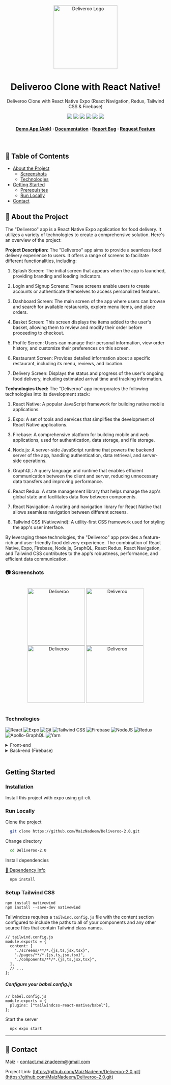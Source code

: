 <div align="center">

<img src="https://github.com/MaizNadeem/Deliveroo-2.0/blob/main/assets/logo.png" alt="Deliveroo Logo" width="200" height="200" />
  
# Deliveroo Clone with React Native!

<p>Deliveroo Clone with React Native Expo (React Navigation, Redux, Tailwind CSS & Firebase)</p>

<!-- Badges -->

<a href="#" target="_blank">![](https://img.shields.io/badge/iOS%2FAndroid-Yes-green)</a>
![](https://img.shields.io/badge/Maintained-No-orange)
![](https://img.shields.io/github/forks/MaizNadeem/Deliveroo-2.0.svg)
![](https://img.shields.io/github/stars/MaizNadeem/Deliveroo-2.0.svg)
![](https://img.shields.io/github/issues/MaizNadeem/Deliveroo-2.0)
![](https://img.shields.io/github/last-commit/MaizNadeem/Deliveroo-2.0)

<h4>
    <a href="https://drive.google.com/file/d/1yGeEmzMSG1cvEjTx2Am3kkB4xIG3apDv/view?usp=drive_link">Demo App (Apk)</a>
    <span> · </span>
    <a href="https://github.com/MaizNadeem/Deliveroo-2.0/blob/main/README.md">Documentation</a>
    <span> · </span>
    <a href="https://github.com/MaizNadeem/Deliveroo-2.0/issues">Report Bug</a>
    <span> · </span>
    <a href="https://github.com/MaizNadeem/Deliveroo-2.0/issues">Request Feature</a>
</h4>

</div>

<br>

<!-- Table of Contents -->

## :notebook_with_decorative_cover: Table of Contents

- [About the Project](#star2-about-the-project)
    - [Screenshots](#camera-screenshots)
    - [Technologies](#technologies)
- [Getting Started](#getting-started)
    - [Prerequisites](#prerequisites)
    - [Run Locally](#run-locally)
- [Contact](#contact)

<!-- About the Project -->

## :star2: About the Project

The "Deliveroo" app is a React Native Expo application for food delivery. It utilizes a variety of technologies to create a comprehensive solution. Here's an overview of the project:

**Project Description:**
The "Deliveroo" app aims to provide a seamless food delivery experience to users. It offers a range of screens to facilitate different functionalities, including:

1. Splash Screen: The initial screen that appears when the app is launched, providing branding and loading indicators.

2. Login and Signup Screens: These screens enable users to create accounts or authenticate themselves to access personalized features.

3. Dashboard Screen: The main screen of the app where users can browse and search for available restaurants, explore menu items, and place orders.

4. Basket Screen: This screen displays the items added to the user's basket, allowing them to review and modify their order before proceeding to checkout.

5. Profile Screen: Users can manage their personal information, view order history, and customize their preferences on this screen.

6. Restaurant Screen: Provides detailed information about a specific restaurant, including its menu, reviews, and location.

7. Delivery Screen: Displays the status and progress of the user's ongoing food delivery, including estimated arrival time and tracking information.

**Technologies Used:**
The "Deliveroo" app incorporates the following technologies into its development stack:

1. React Native: A popular JavaScript framework for building native mobile applications.

2. Expo: A set of tools and services that simplifies the development of React Native applications.

3. Firebase: A comprehensive platform for building mobile and web applications, used for authentication, data storage, and file storage.

4. Node.js: A server-side JavaScript runtime that powers the backend server of the app, handling authentication, data retrieval, and server-side operations.

5. GraphQL: A query language and runtime that enables efficient communication between the client and server, reducing unnecessary data transfers and improving performance.

6. React Redux: A state management library that helps manage the app's global state and facilitates data flow between components.

7. React Navigation: A routing and navigation library for React Native that allows seamless navigation between different screens.

8. Tailwind CSS (Nativewind): A utility-first CSS framework used for styling the app's user interface.

By leveraging these technologies, the "Deliveroo" app provides a feature-rich and user-friendly food delivery experience. The combination of React Native, Expo, Firebase, Node.js, GraphQL, React Redux, React Navigation, and Tailwind CSS contributes to the app's robustness, performance, and efficient data communication.

<!-- Screenshots -->

### :camera: Screenshots

<div style="display: inline_block" align="center">
<br>
	<img align="center" alt="Deliveroo" width="180" src="https://github.com/MaizNadeem/Deliveroo-2.0/blob/main/Screenshots/4.jpg">
	<img align="center" alt="Deliveroo" width="180" src="https://github.com/MaizNadeem/Deliveroo-2.0/blob/main/Screenshots/5.jpg">
	<img align="center" alt="Deliveroo" width="180" src="https://github.com/MaizNadeem/Deliveroo-2.0/blob/main/Screenshots/6.jpg">
	<img align="center" alt="Deliveroo" width="180" src="https://github.com/MaizNadeem/Deliveroo-2.0/blob/main/Screenshots/7.jpg">
</div>
<br>

### Technologies

![React](https://img.shields.io/badge/React_Native-20232A?style=for-the-badge&logo=react&logoColor=61DAFB)
![Expo](https://img.shields.io/badge/expo-1C1E24?style=for-the-badge&logo=expo&logoColor=#D04A37)
![Git](https://img.shields.io/badge/GIT-E44C30?style=for-the-badge&logo=git&logoColor=white)
![Tailwind CSS](https://img.shields.io/badge/Tailwind_CSS-38B2AC?style=for-the-badge&logo=tailwind-css&logoColor=white)
![Firebase](https://img.shields.io/badge/Firebase-FFC900?style=for-the-badge&logo=Firebase&logoColor=white)
![NodeJS](https://img.shields.io/badge/node.js-6DA55F?style=for-the-badge&logo=node.js&logoColor=white)
![Redux](https://img.shields.io/badge/redux-%23593d88.svg?style=for-the-badge&logo=redux&logoColor=white)
![Apollo-GraphQL](https://img.shields.io/badge/-ApolloGraphQL-311C87?style=for-the-badge&logo=apollo-graphql)
![Yarn](https://img.shields.io/badge/yarn-%232C8EBB.svg?style=for-the-badge&logo=yarn&logoColor=white)

<details>
    <summary>Front-end</summary>
    <ul>
        <li>React Native</li>
        <li>Redux</li>
        <li>React Navigation</li>
        <li>Tailwind CSS</li>
    </ul>
</details>

<details>
    <summary>Back-end (Firebase)</summary>
    <ul>
        <li>Firestore</li>
        <li>Firebase Authentication</li>
        <li>Storage Bucket</li>
        <li>Cloud Functions</li>
        <li>GraphQL</li>
        <li>Node JS</li>
    </ul>
</details>

<br />



## Getting Started

### Installation

Install this project with expo using git-cli.

<!-- Run Locally -->

### Run Locally

Clone the project

```bash
  git clone https://github.com/MaizNadeem/Deliveroo-2.0.git
```

Change directory

```bash
  cd Deliveroo-2.0
```

Install dependencies

<a href="https://github.com/MaizNadeem/Deliveroo-2.0/blob/main/package.json" target="_blank">🔶 Dependency Info</a>

```bash
  npm install
```

### Setup Tailwind CSS

```
npm install nativewind
npm install --save-dev nativewind
```

Tailwindcss requires a `tailwind.config.js` file with the content section configured to include the paths to all of your components and any other source files that contain Tailwind class names.

```
// tailwind.config.js
module.exports = {
  content: [
    "./screens/**/*.{js,ts,jsx,tsx}",
    "./pages/**/*.{js,ts,jsx,tsx}",
    "./components/**/*.{js,ts,jsx,tsx}",
  ],
  // ...
};
```

##### Configure your babel.config.js

```
// babel.config.js
module.exports = {
  plugins: ["tailwindcss-react-native/babel"],
};
```

Start the server

```bash
  npx expo start
```
<hr />

## :handshake: Contact

Maiz - contact.maiznadeem@gmail.com

Project Link: [https://github.com/MaizNadeem/Deliveroo-2.0.git](https://github.com/MaizNadeem/Deliveroo-2.0.git)
